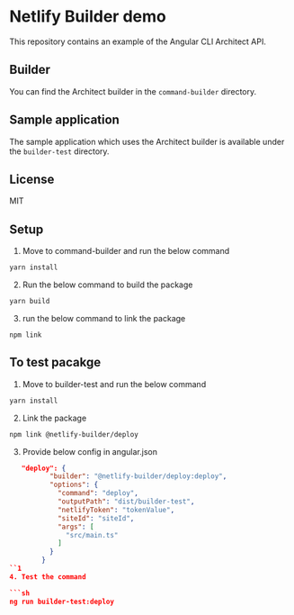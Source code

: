 # Netlify Builder demo

This repository contains an example of the Angular CLI Architect API.

## Builder

You can find the Architect builder in the `command-builder` directory.

## Sample application

The sample application which uses the Architect builder is available under the `builder-test` directory.

## License

MIT


## Setup

1. Move to command-builder and run the below command

```sh
yarn install
```

2. Run the below command to build the package

```sh
yarn build
```

3. run the below command to link the package

```
npm link
```

## To test pacakge

1. Move to builder-test and run the below command

```sh
yarn install
```

2. Link the package

```sh
npm link @netlify-builder/deploy
```

3. Provide below config in angular.json
```json
   "deploy": {
          "builder": "@netlify-builder/deploy:deploy",
          "options": {
            "command": "deploy",
            "outputPath": "dist/builder-test",
            "netlifyToken": "tokenValue",
            "siteId": "siteId",
            "args": [
              "src/main.ts"
            ]
          }
        }
``1
4. Test the command

```sh
ng run builder-test:deploy
```